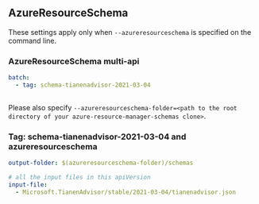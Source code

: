 ## AzureResourceSchema

These settings apply only when `--azureresourceschema` is specified on the command line.

### AzureResourceSchema multi-api

``` yaml $(azureresourceschema) && $(multiapi)
batch:
  - tag: schema-tianenadvisor-2021-03-04
  
```

Please also specify `--azureresourceschema-folder=<path to the root directory of your azure-resource-manager-schemas clone>`.

### Tag: schema-tianenadvisor-2021-03-04 and azureresourceschema

``` yaml $(tag) == 'schema-tianenadvisor-2021-03-04' && $(azureresourceschema)
output-folder: $(azureresourceschema-folder)/schemas

# all the input files in this apiVersion
input-file:
  - Microsoft.TianenAdvisor/stable/2021-03-04/tianenadvisor.json
```
